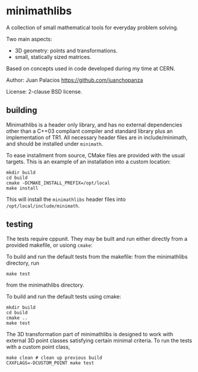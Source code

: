 minimathlibs
============

A collection of small mathematical tools for everyday problem solving.

Two main aspects: 

* 3D geometry: points and transformations.
* small, statically sized matrices.

Based on concepts used in code developed during my time at CERN.

Author: Juan Palacios https://github.com/juanchopanza

License: 2-clause BSD license.

building
--------

Minimathlibs is a header only library, and has no external dependencies other than a C++03 compliant compiler and standard library plus an implementation of TR1. All necessary header files are in include/minimath, and should be installed under ``minimath``.

To ease installment from source, CMake files are provided with the usual targets. This is an example of an installation into a custom location:

```shell
mkdir build
cd build
cmake -DCMAKE_INSTALL_PREFIX=/opt/local
make install
```

This will install the ``minimathlibs`` header files into ``/opt/local/include/minimath``.

testing
-------

The tests require cppunit. They may be built and run either directly from a provided makefile, or usiong ``cmake``:

To build and run the default tests from the makefile: from the minimathlibs directory, run

```shell
make test
```

from the minimathlibs directory.

To build and run the default tests using cmake:

```shell
mkdir build
cd build
cmake ..
make test
```


The 3D transformation part of minimathlibs is designed to work with external 3D point classes satisfying certain minimal criteria. To run the tests with a custom point class, 

```shell
make clean # clean up previous build
CXXFLAGS=-DCUSTOM_POINT make test
```
